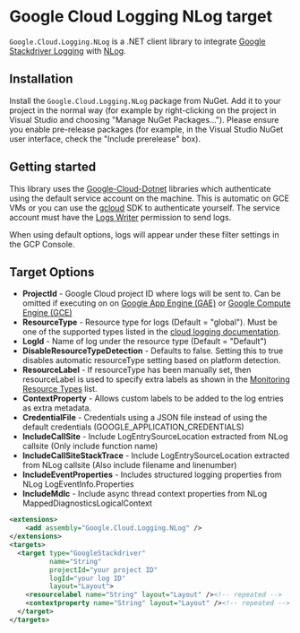 # Google Cloud Logging NLog target

`Google.Cloud.Logging.NLog` is a .NET client library to integrate [Google Stackdriver Logging](https://cloud.google.com/logging/)
with [NLog](https://github.com/NLog/NLog).

## Installation

Install the `Google.Cloud.Logging.NLog` package from NuGet. Add it to
your project in the normal way (for example by right-clicking on the
project in Visual Studio and choosing "Manage NuGet Packages...").
Please ensure you enable pre-release packages (for example, in the
Visual Studio NuGet user interface, check the "Include prerelease"
box).

## Getting started

This library uses the [Google-Cloud-Dotnet](https://googlecloudplatform.github.io/google-cloud-dotnet/) libraries which authenticate
using the default service account on the machine. This is automatic on GCE VMs or you can use the [gcloud](https://cloud.google.com/sdk/) SDK
to authenticate yourself. The service account must have the [Logs Writer](https://cloud.google.com/logging/docs/access-control) permission to send logs.

When using default options, logs will appear under these filter settings in the GCP Console.

## Target Options

* **ProjectId** - Google Cloud project ID where logs will be sent to. Can be omitted if executing on on [Google App Engine (GAE)](https://cloud.google.com/appengine/) or [Google Compute Engine (GCE)](https://cloud.google.com/compute/)
* **ResourceType** - Resource type for logs (Default = "global"). Must be one of the supported types listed in the [cloud logging documentation](https://cloud.google.com/logging/docs/api/v2/resource-list).
* **LogId** - Name of log under the resource type (Default = "Default")
* **DisableResourceTypeDetection** - Defaults to false. Setting this to true disables automatic resourceType setting based on platform detection.
* **ResourceLabel** - If resourceType has been manually set, then resourceLabel is used to specify extra labels as shown in the [Monitoring Resource Types](https://cloud.google.com/logging/docs/api/v2/resource-list) list.
* **ContextProperty** - Allows custom labels to be added to the log entries as extra metadata.
* **CredentialFile** - Credentials using a JSON file instead of using the default credentials (GOOGLE_APPLICATION_CREDENTIALS)
* **IncludeCallSite** - Include LogEntrySourceLocation extracted from NLog callsite (Only include function name)
* **IncludeCallSiteStackTrace** - Include LogEntrySourceLocation extracted from NLog callsite (Also include filename and linenumber)
* **IncludeEventProperties** - Includes structured logging properties from NLog LogEventInfo.Properties
* **IncludeMdlc** - Include async thread context properties from NLog MappedDiagnosticsLogicalContext

```xml
<extensions>
	<add assembly="Google.Cloud.Logging.NLog" />
</extensions>
<targets>
  <target type="GoogleStackdriver"
          name="String"
		  projectId="your project ID"
		  logId="your log ID"
          layout="Layout">
    <resourcelabel name="String" layout="Layout" /><!-- repeated -->
	<contextproperty name="String" layout="Layout" /><!-- repeated -->
  </target>
</targets>
```
